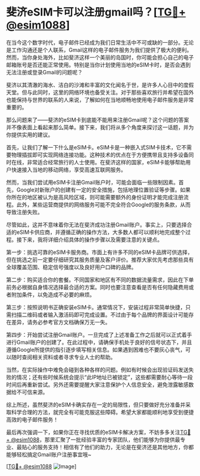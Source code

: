 # 斐济eSIM卡可以注册gmail吗？[[TG💪+ @esim1088](https://t.me/s/esim1088)]

在当今这个数字时代，电子邮件已经成为我们日常生活中不可或缺的一部分。无论是工作沟通还是个人联系，Gmail这样的电子邮件服务为我们提供了极大的便利。然而，当你身处海外，比如斐济这样一个美丽的岛国时，你可能会担心自己的电子邮箱账号是否还能正常使用。特别是当你计划使用当地的eSIM卡时，是否会遇到无法注册或登录Gmail的问题呢？

斐济以其清澈的海水、洁白的沙滩和丰富的文化闻名于世，是许多人心目中的度假天堂。但与此同时，这里的网络环境也备受关注。对于那些喜欢旅行并希望在国外也能保持与世界的联系的人来说，了解如何在当地顺畅地使用电子邮件服务是非常重要的。

那么问题来了——斐济的eSIM卡到底能不能用来注册Gmail呢？这个问题的答案并不像表面上看起来那么简单。接下来，我们将从多个角度来探讨这一话题，并为你提供实用的建议。

首先，让我们了解一下什么是eSIM卡。eSIM卡是一种嵌入式SIM卡技术，它不需要物理插拔即可实现网络连接功能。这种技术的优点在于方便携带且支持多设备同时在线，非常适合经常旅行的人士使用。在斐济这样的国家，eSIM卡能够帮助用户快速接入当地的移动网络，享受高速互联网服务。

然而，当我们尝试用eSIM卡注册Gmail账户时，可能会面临一些限制因素。首先，Google对新账户的创建有一定的安全措施，包括地理位置验证等步骤。如果你所在的地区被认为是高风险区域，则可能需要额外的身份证明才能完成注册流程。此外，某些运营商提供的网络服务可能不完全符合Google的服务条款，从而导致注册失败。

尽管如此，这并不意味着你无法在斐济成功注册Gmail账户。事实上，只要选择合适的eSIM卡供应商，并遵循正确的操作方法，大多数人都可以顺利地完成整个过程。接下来，我将详细介绍具体的操作步骤以及需要注意的关键点。

第一步：挑选可靠的eSIM卡服务商。市面上有许多不同的eSIM卡品牌可供选择，但在挑选之前一定要仔细研究其服务质量及客户评价。推荐大家优先考虑那些具有全球覆盖范围、稳定信号强度以及良好用户口碑的品牌。

第二步：购买适合你的套餐。不同国家和地区有不同的数据流量需求，因此在下单前务必根据自身情况选择最合适的方案。同时也要注意查看是否有任何隐藏费用或者附加条件，以免造成不必要的麻烦。

第三步：按照说明书正确安装eSIM卡。通常情况下，安装过程非常简单快捷，只需扫描二维码或者输入激活码即可完成设置。不过由于每个品牌的界面设计可能存在差异，请务必参考官方文档确保万无一失。

第四步：开始尝试注册Gmail账户。一旦完成了上述准备工作之后就可以正式着手进行Gmail账户的创建了。在此过程中，请确保手机处于良好的信号状态下，并且遵循Google所提供的指引逐步填写相关信息。如果遇到困难也不要灰心丧气，可以随时查阅相关资料或者寻求专业人士的帮助。

当然，在实际操作中难免会碰到各种各样的问题。例如有时候会出现验证码发送失败的情况；还有些时候系统会提示“此IP地址已被锁定”，这些都需要耐心等待一段时间后再重新尝试。另外还需要提醒大家注意保护个人信息安全，避免泄露敏感数据给不可信来源。

综上所述，虽然斐济的eSIM卡确实存在一定的局限性，但只要做好充分准备并采取科学合理的方法，就完全有可能克服这些障碍。希望大家都能顺利地享受到便捷高效的电子邮件服务！

最后再次强调一下，如果你正在寻找优质的eSIM卡解决方案，不妨多多关注[TG💪+ @esim1088](https://t.me/s/esim1088)，那里汇聚了一批经验丰富的专家团队，他们能够为你提供最专业、最贴心的服务支持！相信有了他们的助力，无论是在斐济还是其他地方，你都能够轻松搞定Gmail账户注册事宜哦~

[[TG💪+ @esim1088](https://t.me/s/esim1088) ![Image](https://i.postimg.cc/4NQfJmqS/Snipaste-2025-05-13-00-14-12.png)]